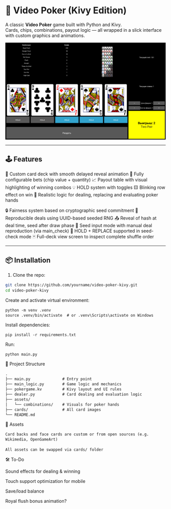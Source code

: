 # 🎰 Video Poker (Kivy Edition)

A classic **Video Poker** game built with Python and Kivy.  
Cards, chips, combinations, payout logic — all wrapped in a slick interface with custom graphics and animations.

![Screenshot](assets/screenshots/demo.png)

---

## 🕹 Features

🎴 Custom card deck with smooth delayed reveal animation
💸 Fully configurable bets (chip value + quantity)
📈 Payout table with visual highlighting of winning combos
💡 HOLD system with toggles
🟨 Blinking row effect on win
🎯 Realistic logic for dealing, replacing and evaluating poker hands

🔒 Fairness system based on cryptographic seed commitment
🔁 Reproducible deals using UUID-based seeded RNG
📤 Reveal of hash at deal time, seed after draw phase
🧪 Seed input mode with manual deal reproduction (via main_check)
🧩 HOLD + REPLACE supported in seed-check mode
🃏 Full-deck view screen to inspect complete shuffle order

---

## 📦 Installation

1. Clone the repo:

```bash
git clone https://github.com/yourname/video-poker-kivy.git
cd video-poker-kivy
```
Create and activate virtual environment:
```
python -m venv .venv
source .venv/bin/activate  # or .venv\Scripts\activate on Windows
```
Install dependencies:
```
pip install -r requirements.txt
```
Run:
```
python main.py
```
🧱 Project Structure
```
.
├── main.py              # Entry point
├── main_logic.py        # Game logic and mechanics
├── pokergame.kv         # Kivy layout and UI rules
├── dealer.py            # Card dealing and evaluation logic
├── assets/
│   └── combinations/    # Visuals for poker hands
├── cards/               # All card images
└── README.md
```
🎨 Assets

    Card backs and face cards are custom or from open sources (e.g. Wikimedia, OpenGameArt)

    All assets can be swapped via cards/ folder

🛠 To-Do

Sound effects for dealing & winning

Touch support optimization for mobile

Save/load balance

Royal flush bonus animation?